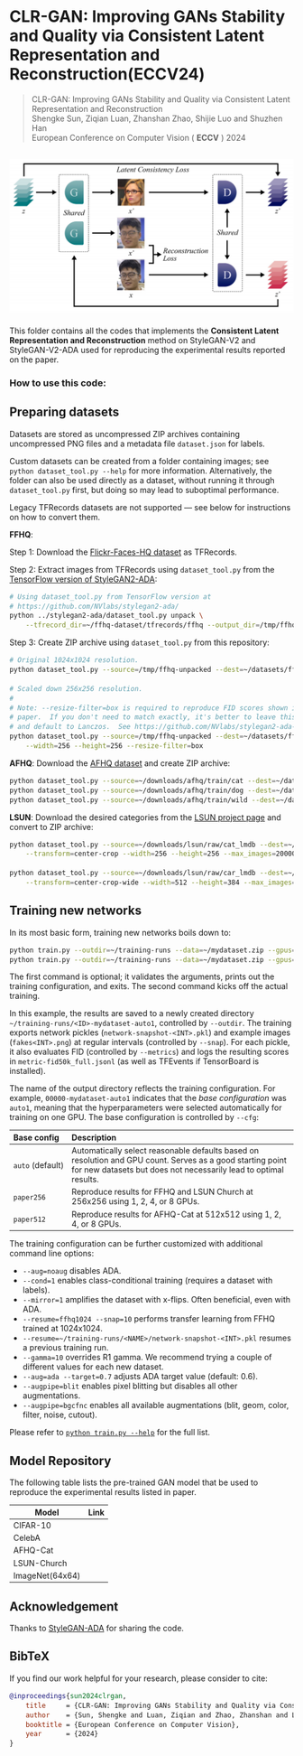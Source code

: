 # CLR-GAN: Improving GANs Stability and Quality via Consistent Latent Representation and Reconstruction(ECCV24)

> CLR-GAN: Improving GANs Stability and Quality via Consistent Latent Representation and
> Reconstruction  <br>
> Shengke Sun, Ziqian Luan, Zhanshan Zhao, Shijie Luo and Shuzhen Han <br>
> European Conference on Computer Vision ( **ECCV** ) 2024

## ![sketchmap](.\figs\sketchmap.png)

This folder contains all the codes that implements the **Consistent Latent Representation and Reconstruction** method on StyleGAN-V2 and StyleGAN-V2-ADA used for reproducing the experimental results reported on the paper.

### How to use this code:

## Preparing datasets

Datasets are stored as uncompressed ZIP archives containing uncompressed PNG files and a metadata file `dataset.json` for labels.

Custom datasets can be created from a folder containing images; see `python dataset_tool.py --help` for more information. Alternatively, the folder can also be used directly as a dataset, without running it through `dataset_tool.py` first, but doing so may lead to suboptimal performance.

Legacy TFRecords datasets are not supported &mdash; see below for instructions on how to convert them.

**FFHQ**:

Step 1: Download the [Flickr-Faces-HQ dataset](https://github.com/NVlabs/ffhq-dataset) as TFRecords.

Step 2: Extract images from TFRecords using `dataset_tool.py` from the [TensorFlow version of StyleGAN2-ADA](https://github.com/NVlabs/stylegan2-ada/):

```.bash
# Using dataset_tool.py from TensorFlow version at
# https://github.com/NVlabs/stylegan2-ada/
python ../stylegan2-ada/dataset_tool.py unpack \
    --tfrecord_dir=~/ffhq-dataset/tfrecords/ffhq --output_dir=/tmp/ffhq-unpacked
```

Step 3: Create ZIP archive using `dataset_tool.py` from this repository:

```.bash
# Original 1024x1024 resolution.
python dataset_tool.py --source=/tmp/ffhq-unpacked --dest=~/datasets/ffhq.zip

# Scaled down 256x256 resolution.
#
# Note: --resize-filter=box is required to reproduce FID scores shown in the
# paper.  If you don't need to match exactly, it's better to leave this out
# and default to Lanczos.  See https://github.com/NVlabs/stylegan2-ada-pytorch/issues/283#issuecomment-1731217782
python dataset_tool.py --source=/tmp/ffhq-unpacked --dest=~/datasets/ffhq256x256.zip \
    --width=256 --height=256 --resize-filter=box
```

**AFHQ**: Download the [AFHQ dataset](https://github.com/clovaai/stargan-v2/blob/master/README.md#animal-faces-hq-dataset-afhq) and create ZIP archive:

```.bash
python dataset_tool.py --source=~/downloads/afhq/train/cat --dest=~/datasets/afhqcat.zip
python dataset_tool.py --source=~/downloads/afhq/train/dog --dest=~/datasets/afhqdog.zip
python dataset_tool.py --source=~/downloads/afhq/train/wild --dest=~/datasets/afhqwild.zip
```

**LSUN**: Download the desired categories from the [LSUN project page](https://www.yf.io/p/lsun/) and convert to ZIP archive:

```.bash
python dataset_tool.py --source=~/downloads/lsun/raw/cat_lmdb --dest=~/datasets/lsuncat200k.zip \
    --transform=center-crop --width=256 --height=256 --max_images=200000

python dataset_tool.py --source=~/downloads/lsun/raw/car_lmdb --dest=~/datasets/lsuncar200k.zip \
    --transform=center-crop-wide --width=512 --height=384 --max_images=200000
```

## Training new networks

In its most basic form, training new networks boils down to:

```.bash
python train.py --outdir=~/training-runs --data=~/mydataset.zip --gpus=1 --dry-run
python train.py --outdir=~/training-runs --data=~/mydataset.zip --gpus=1
```

The first command is optional; it validates the arguments, prints out the training configuration, and exits. The second command kicks off the actual training.

In this example, the results are saved to a newly created directory `~/training-runs/<ID>-mydataset-auto1`, controlled by `--outdir`. The training exports network pickles (`network-snapshot-<INT>.pkl`) and example images (`fakes<INT>.png`) at regular intervals (controlled by `--snap`). For each pickle, it also evaluates FID (controlled by `--metrics`) and logs the resulting scores in `metric-fid50k_full.jsonl` (as well as TFEvents if TensorBoard is installed).

The name of the output directory reflects the training configuration. For example, `00000-mydataset-auto1` indicates that the *base configuration* was `auto1`, meaning that the hyperparameters were selected automatically for training on one GPU. The base configuration is controlled by `--cfg`:

| Base config             | Description                                                                                                                                                                    |
| :---------------------- | :----------------------------------------------------------------------------------------------------------------------------------------------------------------------------- |
| `auto`&nbsp;(default) | Automatically select reasonable defaults based on resolution and GPU count. Serves as a good starting point for new datasets but does not necessarily lead to optimal results. |
| `paper256`            | Reproduce results for FFHQ and LSUN Church at 256x256 using 1, 2, 4, or 8 GPUs.                                                                                                |
| `paper512`            | Reproduce results for AFHQ-Cat at 512x512 using 1, 2, 4, or 8 GPUs.                                                                                                            |

The training configuration can be further customized with additional command line options:

* `--aug=noaug` disables ADA.
* `--cond=1` enables class-conditional training (requires a dataset with labels).
* `--mirror=1` amplifies the dataset with x-flips. Often beneficial, even with ADA.
* `--resume=ffhq1024 --snap=10` performs transfer learning from FFHQ trained at 1024x1024.
* `--resume=~/training-runs/<NAME>/network-snapshot-<INT>.pkl` resumes a previous training run.
* `--gamma=10` overrides R1 gamma. We recommend trying a couple of different values for each new dataset.
* `--aug=ada --target=0.7` adjusts ADA target value (default: 0.6).
* `--augpipe=blit` enables pixel blitting but disables all other augmentations.
* `--augpipe=bgcfnc` enables all available augmentations (blit, geom, color, filter, noise, cutout).

Please refer to [`python train.py --help`](./docs/train-help.txt) for the full list.

## Model Repository

The following table lists the pre-trained GAN model that be used to reproduce the experimental results listed in paper.

| Model           | Link |
| --------------- | ---- |
| CIFAR-10        |      |
| CelebA          |      |
| AFHQ-Cat        |      |
| LSUN-Church     |      |
| ImageNet(64x64) |      |



## Acknowledgement
Thanks to [StyleGAN-ADA](https://github.com/NVlabs/stylegan2-ada-pytorch) for sharing the code.

## BibTeX

If you find our work helpful for your research, please consider to cite:

```bibtex
@inproceedings{sun2024clrgan,
    title     = {CLR-GAN: Improving GANs Stability and Quality via Consistent Latent Representation and Reconstruction},
    author    = {Sun, Shengke and Luan, Ziqian and Zhao, Zhanshan and Luo, Shijie and Han, Shuzhen},
    booktitle = {European Conference on Computer Vision},
    year      = {2024}
}
```
